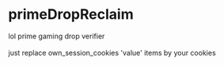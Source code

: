 # primeDropReclaim
lol prime gaming drop verifier
<br>
<br>
just replace own_session_cookies 'value' items by your cookies 
